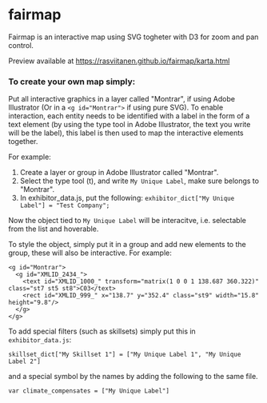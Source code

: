 # fairmap
Fairmap is an interactive map using SVG togheter with D3 for zoom and pan control.

Preview available at https://rasviitanen.github.io/fairmap/karta.html

### To create your own map simply:
Put all interactive graphics in a layer called "Montrar", if using Adobe Illustrator (Or in a `<g id="Montrar">` if using pure SVG). To enable interaction, each entity needs to be identified with a label in the form of a text element (by using the type tool in Adobe Illustrator, the text you write will be the label), this label is then used to map the interactive elements together.
  
For example:
  1. Create a layer or group in Adobe Illustrator called "Montrar".
  2. Select the type tool (t), and write `My Unique Label`, make sure belongs to "Montrar".
  3. In exhibitor_data.js, put the following: `exhibitor_dict["My Unique Label"] = "Test Company";`

Now the object tied to `My Unique Label` will be interacitve, i.e. selectable from the list and hoverable.

To style the object, simply put it in a group and add new elements to the group, these will also be interactive. 
For example:
```
<g id="Montrar">
  <g id="XMLID_2434_">
    <text id="XMLID_1000_" transform="matrix(1 0 0 1 138.687 360.322)" class="st7 st5 st8">C03</text>
    <rect id="XMLID_999_" x="138.7" y="352.4" class="st9" width="15.8" height="9.8"/>
  </g>
</g>
```

To add special filters (such as skillsets) simply put this in `exhibitor_data.js`:

```skillset_dict["My Skillset 1"] = ["My Unique Label 1", "My Unique Label 2"]```

and a special symbol by the names by adding the following to the same file.

`var climate_compensates = ["My Unique Label"]`
